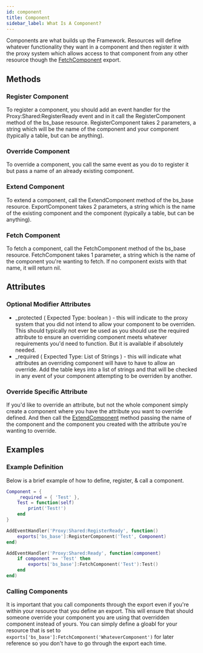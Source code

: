 ```yaml
---
id: component
title: Component
sidebar_label: What Is A Component?
---
```


Components are what builds up the Framework. Resources will define whatever functionality they want in a component and then register it with the proxy system which allows access to that component from any other resource though the [FetchComponent](/docs/exports) export.

## Methods

### Register Component
To register a component, you should add an event handler for the Proxy:Shared:RegisterReady event and in it call the RegisterComponent method of the bs_base resource. RegisterComponent takes 2 parameters, a string which will be the name of the component and your component (typically a table, but can be anything).

### Override Component
To override a component, you call the same event as you do to register it but pass a name of an already existing component.

### Extend Component
To extend a component, call the ExtendComponent method of the bs_base resource. ExportComponent takes 2 parameters, a string which is the name of the existing component and the component (typically a table, but can be anything). 

### Fetch Component
To fetch a component, call the FetchComponent method of the bs_base resource. FetchComponent takes 1 parameter, a string which is the name of the component you're wanting to fetch. If no component exists with that name, it will return nil.

## Attributes

### Optional Modifier Attributes
- _protected ( Expected Type: boolean ) - this will indicate to the proxy system that you did not intend to allow your component to be overriden. This should typically not ever be used as you should use the required attribute to ensure an overriding component meets whatever requirements you'd need to function. But it is available if absolutely needed.
- _required ( Expected Type: List of Strings ) - this will indicate what attributes an overriding component will have to have to allow an override. Add the table keys into a list of strings and that will be checked in any event of your component attempting to be overriden by another.

### Override Specific Attribute
If you'd like to override an attribute, but not the whole component simply create a component where you have the attribute you want to override defined. And then call the [ExtendComponent](#extend-component) method passing the name of the component and the component you created with the attribute you're wanting to override.

## Examples

### Example Definition
Below is a brief example of how to define, register, & call a component.

```Lua
Component = {
    _required = { 'Test' },
    Test = function(self)
        print('Test!')
    end
}

AddEventHandler('Proxy:Shared:RegisterReady', function()
    exports['bs_base']:RegisterComponent('Test', Component)
end)

AddEventHandler('Proxy:Shared:Ready', function(component)
    if component == 'Test' then
        exports['bs_base']:FetchComponent('Test'):Test()
    end
end)
```

### Calling Components
It is important that you call components through the export even if you're within your resource that you define an export. This will ensure that should someone override your component you are using that overridden component instead of yours. You can simply define a gloabl for your resource that is set to `exports['bs_base']:FetchComponent('WhateverComponent')` for later reference so you don't have to go through the export each time.